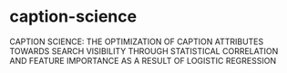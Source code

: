 # caption-science
CAPTION SCIENCE: THE OPTIMIZATION OF CAPTION ATTRIBUTES TOWARDS SEARCH VISIBILITY THROUGH STATISTICAL CORRELATION AND FEATURE IMPORTANCE AS A RESULT OF LOGISTIC REGRESSION
